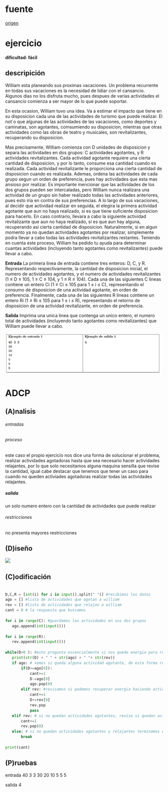 # fuente 
[origen](https://codeforces.com/gym/104555/problem/F)
# ejercicio

#### dificultad: fácil 

## descripición 

William esta planeando sus proximas vacaciones. Un problema recurrente en todas sus vacaciones es la necesidad de lidiar con el cansancio. Algunos dias no los disfruta mucho, pues despues de varias actividades el cansancio comienza a ser mayor de lo que puede soportar.

En esta ocasion, William tuvo una idea. Va a estimar el impacto que tiene en su disposicion cada una de las actividades de turismo que puede realizar. El not´o que algunas de las actividades de las vacaciones, como deportes y caminatas, son agotantes, comsumiendo su disposicion, mientras que otras actividades como las obras de teatro y musicales, son revitalizantes, recuperando su disposicion.

Mas precisamente, William comienza con D unidades de disposicion y separa las actividades en dos grupos: C actividades agotantes, y R actividades revitalizantes. Cada actividad agotante requiere una cierta cantidad de disposicion, y por lo tanto, consume esa cantidad cuando es realizada. Cada actividad revitalizante le proporciona una cierta cantidad de disposicion cuando es realizada. Ademas, ordena las actividades de cada grupo segun un orden de preferencia, pues hay actividades que esta mas ansioso por realizar. Es importante mencionar que las actividades de los dos grupos pueden ser intercaladas, pero William nunca realizara una actividad de un grupo sin haber realizado todas las actividades anteriores, pues esto iria en contra de sus preferencias.
A lo largo de sus vacaciones, al decidir que actividad realizar en seguida, el elegira la primera actividad agotante que aun no haya realizado, si es que tiene suficiente disposicion para hacerlo. En caso contrario, llevara a cabo la siguiente actividad revitalizante que aun no haya realizado, si es que aun hay alguna, recuperando asi cierta cantidad de disposicion. Naturalmente, si en algun momento ya no quedan actividades agotantes por realizar, simplemente podra llevar a cabo todas las actividades revitalizantes restantes. Teniendo en cuenta este proceso, William ha pedido tu ayuda para determinar cuantas actividades (incluyendo tanto agotantes como revitalizantes) puede llevar a cabo.

**Entrada**
La primera linea de entrada contiene tres enteros: D, C, y R. Representando respectivamente, la cantidad de disposicion inicial, el numero de actividades agotantes, y el numero de actividades revitalizantes (1 ≤ D ≤ 105, 1 ≤ C ≤ 104, y 1 ≤ R ≤ 104). Cada una de las siguientes C lineas contiene un entero Ci (1 ≤ Ci ≤ 105 para 1 ≤ i ≤ C), representando el consumo de disposicion de una actividad agotante, en orden de preferencia. Finalmente, cada una de las siguientes R lineas contiene un entero Ri (1 ≤ Ri ≤ 105 para 1 ≤ i ≤ R), representando el retorno de disposicion de una actividad revitalizante, en orden de preferencia.

**Salida**
Imprima una unica linea que contenga un unico entero, el numero total de actividades (incluyendo tanto agotantes como revitalizantes) que William puede llevar a cabo.

![](ejemplo.png)

# ADCP

## (A)nalisis

###### entradas


###### proceso

este caso el propio ejercicio nos dice una forma de solucionar el problema, realizar actividades agotadoras hasta que sea necesario hacer actividades relajantes, por lo que solo necesitamos alguna maquina sensilla que revise la cantidad, igual cabe destacar que tenemos que tener un caso para cuando no queden activiades agotadoras realizar todas las actividades relajantes.

##### salida 

un solo numero entero con la cantidad de actividades que puede realizar 

###### restricciones 
no presenta mayores restricciones

## (D)iseño
![](diseño.png)


## (C)odificación
 ```py

D,C,R = [int(i) for i in input().split(" ")] #recibimos los datos
ago = [] #lista de actividades que agotan a william
rev = [] #lista de actividades que relajan a william
cant = 0 # la respuesta que buscamos 

for i in range(C): #guardamos las actividades en sus dos grupos
    ago.append(int(input()))

for i in range(R):
    rev.append(int(input()))

while(D>0 ): #esto pregunta escencialmente si nos queda energia para realizar alguna actividad
    print(str(D) + " " + str(ago) + " "+ str(rev))
    if ago: # vemos si queda alguna actividad agotante, de esta forma revisara automaticamente el tamaño, si no queda nada sera falso
        if(D>=ago[0]):
            cant+=1
            D-=ago[0]
            ago.pop(0)
        elif rev: #revisamos si podemos recuperar energia haciendo activides que relajen
            cant+=1
            D+=rev[0]
            rev.pop    
            pass
    elif rev: # si no quedan actividades agotantes, revisa si quedan actividades relajantes
        cant+=1
        rev.pop(0)
    else: # si no quedan actividades agotantes y relajantes terminamos el bucle
        break

print(cant)

```
## (P)ruebas 
entrada 
40 3 3
30
20
10
5
5
5

salida 
4 

